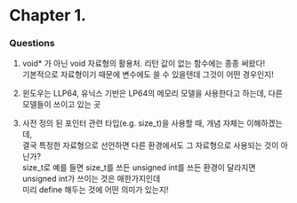 # Chapter 1.

### Questions

1. void* 가 아닌 void 자료형의 활용처. 리턴 값이 없는 함수에는 종종 써왔다!  
   기본적으로 자료형이기 때문에 변수에도 쓸 수 있을텐데 그것이 어떤 경우인지!  
   
2. 윈도우는 LLP64, 유닉스 기반은 LP64의 메모리 모델을 사용한다고 하는데, 다른 모델들이 쓰이고 있는 곳  

3. 사전 정의 된 포인터 관련 타입(e.g. size_t)을 사용할 때, 개념 자체는 이해하겠는데,  
   결국 특정한 자료형으로 선언하면 다른 환경에서도 그 자료형으로 사용되는 것이 아닌가?  
   size_t로 예를 들면 size_t를 쓰든 unsigned int를 쓰든 환경이 달라지면 unsigned int가 쓰이는 것은 매한가지인데  
   미리 define 해두는 것에 어떤 의미가 있는지!
